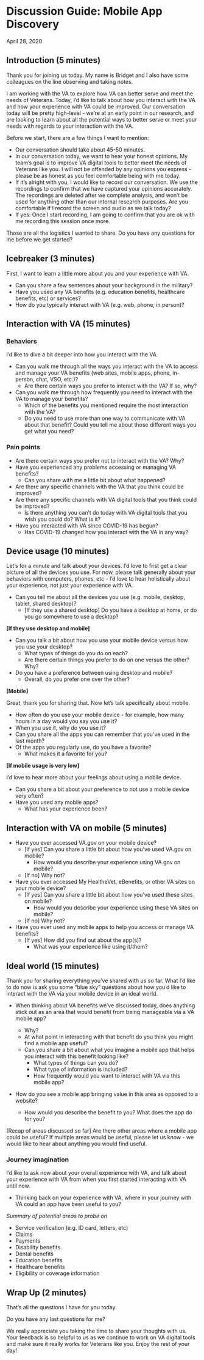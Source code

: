 # Discussion Guide: Mobile App Discovery
April 28, 2020 

## Introduction (5 minutes)
Thank you for joining us today. My name is Bridget and I also have some colleagues on the line observing and taking notes.

I am working with the VA to explore how VA can better serve and meet the needs of Veterans. Today, I’d like to talk about how you interact with the VA and how your experience with VA could be improved. Our conversation today will be pretty high-level - we’re at an early point in our research, and are looking to learn about all the potential ways to better serve or meet your needs with regards to your interaction with the VA. 

Before we start, there are a few things I want to mention:
- Our conversation should take about 45-50 minutes.
- In our conversation today, we want to hear your honest opinions. My team’s goal is to improve VA digital tools to better meet the needs of Veterans like you. I will not be offended by any opinions you express - please be as honest as you feel comfortable being with me today.
- If it’s alright with you, I would like to record our conversation. We use the recordings to confirm that we have captured your opinions accurately. The recordings are deleted after we complete analysis, and won’t be used for anything other than our internal research purposes. Are you comfortable if I record the screen and audio as we talk today?
- If yes: Once I start recording, I am going to confirm that you are ok with me recording this session once more.

Those are all the logistics I wanted to share. Do you have any questions for me before we get started?

## Icebreaker (3 minutes)
First, I want to learn a little more about you and your experience with VA.
- Can you share a few sentences about your background in the military?
- Have you used any VA benefits (e.g. education benefits, healthcare benefits, etc) or services?
- How do you typically interact with VA (e.g. web, phone, in person)?

## Interaction with VA (15 minutes)
### Behaviors
I’d like to dive a bit deeper into how you interact with the VA.
- Can you walk me through all the ways you interact with the VA to access and manage your VA benefits (web sites, mobile apps, phone, in-person, chat, VSO, etc.)?
  - Are there certain ways you prefer to interact with the VA? If so, why? 
- Can you walk me through how frequently you need to interact with the VA to manage your benefits?
  - Which of the benefits you mentioned require the most interaction with the VA?
  - Do you need to use more than one way to communicate with VA about that benefit? Could you tell me about those different ways you get what you need?
  
### Pain points
- Are there certain ways you prefer not to interact with the VA? Why?
- Have you experienced any problems accessing or managing VA benefits?
  - Can you share with me a little bit about what happened?
- Are there any specific channels with the VA that you think could be improved?
- Are there any specific channels with VA digital tools that you think could be improved?
  - Is there anything you can’t do today with VA digital tools that you wish you could do? What is it?
- Have you interacted with VA since COVID-19 has begun?
  - Has COVID-19 changed how you interact with the VA in any way?
  
## Device usage (10 minutes) 
Let’s for a minute and talk about your devices. I’d love to first get a clear picture of all the devices you use. For now, please talk generally about your behaviors with computers, phones, etc - I’d love to hear holistically about your experience, not just your experience with VA. 
- Can you tell me about all the devices you use (e.g. mobile, desktop, tablet, shared desktop)?
  - [If they use a shared desktop] Do you have a desktop at home, or do you go somewhere to use a desktop?
  
**[If they use desktop and mobile]**
- Can you talk a bit about how you use your mobile device versus how you use your desktop?
  - What types of things do you do on each?
  - Are there certain things you prefer to do on one versus the other? Why?
- Do you have a preference between using desktop and mobile?
    - Overall, do you prefer one over the other?

**[Mobile]**

Great, thank you for sharing that. Now let’s talk specifically about mobile.
- How often do you use your mobile device - for example, how many hours in a day would you say you use it?
- When you use it, why do you use it? 
- Can you share all the apps you can remember that you’ve used in the last month? 
- Of the apps you regularly use, do you have a favorite? 
  - What makes it a favorite for you?
 
**[If mobile usage is very low]**

I’d love to hear more about your feelings about using a mobile device.
- Can you share a bit about your preference to not use a mobile device very often?
- Have you used any mobile apps?
  - What has your experience been?


## Interaction with VA on mobile (5 minutes)
- Have you ever accessed VA.gov on your mobile device?
  - [If yes] Can you share a little bit about how you’ve used VA.gov on mobile?
    - How would you describe your experience using VA.gov on mobile?
  - [If no] Why not?
- Have you ever accessed My HealtheVet, eBenefits, or other VA sites on your mobile device?
  - [If yes] Can you share a little bit about how you’ve used these sites on mobile?
    - How would you describe your experience using these VA sites on mobile?
  - [If no] Why not?
- Have you ever used any mobile apps to help you access or manage VA benefits?
  - [If yes] How did you find out about the app(s)?
    - What was your experience like using it/them?
  
## Ideal world (15 minutes)
Thank you for sharing everything you’ve shared with us so far. What I’d like to do now is ask you some “blue sky” questions about how you’d like to interact with the VA via your mobile device in an ideal world. 

- When thinking about VA benefits we’ve discussed today, does anything stick out as an area that would benefit from being manageable via a VA mobile app?
  - Why? 
  - At what point in interacting with that benefit do you think you might find a mobile app useful?
  - Can you share a bit about what you imagine a mobile app that helps you interact with this benefit looking like?
    - What types of things can you do?
    - What type of information is included?
    - How frequently would you want to interact with VA via this mobile app?

- How do you see a mobile app bringing value in this area as opposed to a website?
   - How would you describe the benefit to you? What does the app do for you?

[Recap of areas discussed so far] Are there other areas where a mobile app could be useful? If multiple areas would be useful, please let us know - we would like to hear about anything you would find useful.

### Journey imagination

I’d like to ask now about your overall experience with VA, and talk about your experience with VA from when you first started interacting with VA until now. 
- Thinking back on your experience with VA, where in your journey with VA could an app have been useful to you?

_Summary of potential areas to probe on_
  - Service verification (e.g. ID card, letters, etc)
  - Claims
  - Payments
  - Disability benefits
  - Dental benefits
  - Education benefits
  - Healthcare benefits
  - Eligibility or coverage information


## Wrap Up (2 minutes)
That’s all the questions I have for you today. 

Do you have any last questions for me?

We really appreciate you taking the time to share your thoughts with us. Your feedback is so helpful to us as we continue to work on VA digital tools and make sure it really works for Veterans like you. Enjoy the rest of your day!










